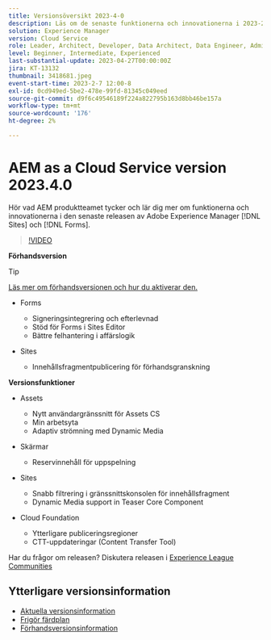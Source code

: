 ```yaml
---
title: Versionsöversikt 2023-4-0
description: Läs om de senaste funktionerna och innovationerna i 2023-2-0-utgåvan av Adobe Experience Manager [!DNL Forms] och [!DNL Sites].
solution: Experience Manager
version: Cloud Service
role: Leader, Architect, Developer, Data Architect, Data Engineer, Admin, User
level: Beginner, Intermediate, Experienced
last-substantial-update: 2023-04-27T00:00:00Z
jira: KT-13132
thumbnail: 3418681.jpeg
event-start-time: 2023-2-7 12:00-8
exl-id: 0cd949ed-5be2-478e-99fd-81345c049eed
source-git-commit: d9f6c49546189f224a822795b163d8bb46be157a
workflow-type: tm+mt
source-wordcount: '176'
ht-degree: 2%

---
```


# AEM as a Cloud Service version 2023.4.0

Hör vad AEM produktteamet tycker och lär dig mer om funktionerna och innovationerna i den senaste releasen av Adobe Experience Manager [!DNL Sites] och [!DNL Forms].

>[!VIDEO](https://video.tv.adobe.com/v/3418681/?learn=on)

**Förhandsversion**

>[!TIP]
>
>[Läs mer om förhandsversionen och hur du aktiverar den.](https://experienceleague.adobe.com/docs/experience-manager-cloud-service/content/release-notes/prerelease.html)

* Forms
   * Signeringsintegrering och efterlevnad
   * Stöd för Forms i Sites Editor
   * Bättre felhantering i affärslogik

* Sites
   * Innehållsfragmentpublicering för förhandsgranskning

**Versionsfunktioner**

* Assets
   * Nytt användargränssnitt för Assets CS
   * Min arbetsyta
   * Adaptiv strömning med Dynamic Media

* Skärmar
   * Reservinnehåll för uppspelning

* Sites
   * Snabb filtrering i gränssnittskonsolen för innehållsfragment
   * Dynamic Media support in Teaser Core Component

* Cloud Foundation
   * Ytterligare publiceringsregioner
   * CTT-uppdateringar (Content Transfer Tool)


Har du frågor om releasen?  Diskutera releasen i [Experience League Communities](https://adobe.ly/43FGHk0)


## Ytterligare versionsinformation

* [Aktuella versionsinformation](https://experienceleague.adobe.com/docs/experience-manager-cloud-service/content/release-notes/home.html)
* [Frigör färdplan](https://experienceleague.adobe.com/docs/experience-manager-release-information/aem-release-updates/update-releases-roadmap.html)
* [Förhandsversionsinformation](https://experienceleague.adobe.com/docs/experience-manager-cloud-service/content/release-notes/prerelease.html)
